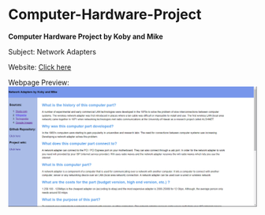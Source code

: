 # Computer-Hardware-Project
**Computer Hardware Project by Koby and Mike**
<br>

Subject: Network Adapters
<br>

Website: [Click here](https://kwood3.github.io)
<br>

Webpage Preview:
<img src="https://github.com/kwood3/Computer-Hardware-Project/blob/testingBranch/webpageScreenshot.PNG?raw=true" alt="webpageScreenshot" target="blank"/>

